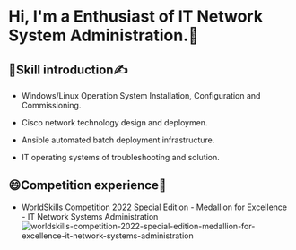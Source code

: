 # Hi, I'm a Enthusiast of IT Network System Administration.:wave:

## :face_with_head_bandage:Skill introduction:writing_hand:
 - <p>Windows/Linux Operation System Installation, Configuration and Commissioning.</p>
 - <p>Cisco network technology design and deploymen.</p>
 - <p>Ansible automated batch deployment infrastructure.</p>
 - <p>IT operating systems of troubleshooting and solution.</p>

## :smile:Competition experience:tada:
 - WorldSkills Competition 2022 Special Edition - Medallion for Excellence - IT Network Systems Administration
![worldskills-competition-2022-special-edition-medallion-for-excellence-it-network-systems-administration](https://user-images.githubusercontent.com/76467401/221335462-9eee19a5-b9ed-4e14-a28e-f07f89b2562e.png)
